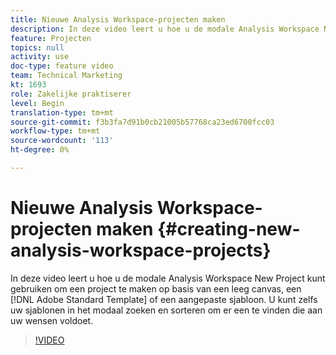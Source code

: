 ```yaml
---
title: Nieuwe Analysis Workspace-projecten maken
description: In deze video leert u hoe u de modale Analysis Workspace New Project kunt gebruiken om een project te maken op basis van een leeg canvas, een standaardsjabloon voor Adobe of een aangepaste sjabloon. U kunt zelfs uw sjablonen in het modaal zoeken en sorteren om er een te vinden die aan uw wensen voldoet.
feature: Projecten
topics: null
activity: use
doc-type: feature video
team: Technical Marketing
kt: 1693
role: Zakelijke praktiserer
level: Begin
translation-type: tm+mt
source-git-commit: f3b3fa7d91b0cb21005b57768ca23ed6700fcc03
workflow-type: tm+mt
source-wordcount: '113'
ht-degree: 0%

---
```



# Nieuwe Analysis Workspace-projecten maken {#creating-new-analysis-workspace-projects}

In deze video leert u hoe u de modale Analysis Workspace New Project kunt gebruiken om een project te maken op basis van een leeg canvas, een [!DNL Adobe Standard Template] of een aangepaste sjabloon. U kunt zelfs uw sjablonen in het modaal zoeken en sorteren om er een te vinden die aan uw wensen voldoet.

>[!VIDEO](https://video.tv.adobe.com/v/23233/?quality=12)
